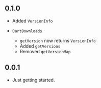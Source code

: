 ## 0.1.0

* Added `VersionInfo`

* `DartDownloads`
  * `getVersion` now returns `VersionInfo`
  * Added `getVersions`
  * Removed `getVersionMap`

## 0.0.1

* Just getting started.
